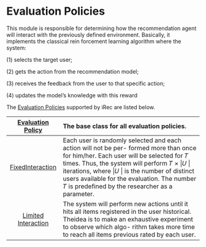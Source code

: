 # Evaluation Policies

This module is responsible for determining
how the recommendation agent will interact with the previously
defined environment. Basically, it implements the classical rein
forcement learning algorithm where the system:

(1) selects the target user;

(2) gets the action from the recommendation model;

(3) receives the feedback from the user to that specific action;

(4) updates the model’s knowledge with this reward

The [Evaluation Policies](https://github.com/irec-org/irec/tree/update-info/irec/offline_experiments/evaluation_policies) supported by iRec are listed below.

| [Evaluation Policy](https://github.com/irec-org/irec/blob/master/irec/evaluation_policies/EvaluationPolicy.py) | The base class for all evaluation policies.
| :---: | :--- |
| [FixedInteraction](https://github.com/irec-org/irec/blob/update-info/irec/offline_experiments/evaluation_policies/fixed_interaction.py) | Each user is randomly selected and each action will not be per- formed more than once for him/her. Each user will be selected for 𝑇 times. Thus, the system will perform 𝑇 × \|𝑈 \| iterations, where \|𝑈 \| is the number of distinct users available for the evaluation. The number 𝑇 is predefined by the researcher as a parameter.
| [Limited Interaction](https://github.com/irec-org/irec/blob/update-info/irec/offline_experiments/evaluation_policies/limited_interaction.py) | The system will perform new actions until it hits all items registered in the user historical. Theidea is to make an exhaustive experiment to observe which algo- rithm takes more time to reach all items previous rated by each user.